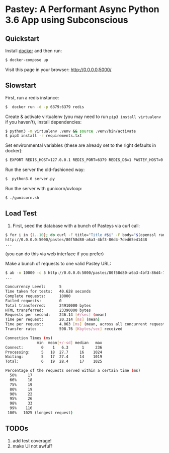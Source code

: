 # Pastey: A Performant Async Python 3.6 App using Subconscious

## Quickstart

Install [docker](https://www.docker.com/community-edition) and then run:
```bash
$ docker-compose up
```

Visit this page in your browser:
http://0.0.0.0:5000/

## Slowstart

First, run a redis instance:
```bash
$  docker run -d -p 6379:6379 redis
```

Create & activate virtualenv (you may need to run `pip3 install virtualenv` if you haven't), install dependencies:
```bash
$ python3 -m virtualenv .venv && source .venv/bin/activate
$ pip3 install -r requirements.txt
```

Set environmental variables (these are already set to the right defaults in docker):
```bash
$ EXPORT REDIS_HOST=127.0.0.1 REDIS_PORT=6379 REDIS_DB=1 PASTEY_HOST=0.0.0.0 PASTEY_PORT=5000
```

Run the server the old-fashioned way:
```bash
$  python3.6 server.py
```

Run the server with gunicorn/uvloop:
```bash
$ ./gunicorn.sh
```


## Load Test

1. First, seed the database with a bunch of Pasteys via curl call:
```bash
$ for i in {1..10}; do curl -F title="Title #$i" -F body="$(openssl rand -base64 1000)" 0.0.0.0:5000/pastes -L -s -o /dev/null -w '%{url_effective}\n'; done
http://0.0.0.0:5000/pastes/80f58d80-a6a3-4bf3-86d4-7ded65e41448
...
```
(you can do this via web interface if you prefer)

Make a bunch of requests to one valid Pastey URL:
```bash
$ ab -n 10000 -c 5 http://0.0.0.0:5000/pastes/80f58d80-a6a3-4bf3-86d4-7ded65e41448
...

Concurrency Level:      5
Time taken for tests:   40.628 seconds
Complete requests:      10000
Failed requests:        0
Total transferred:      24910000 bytes
HTML transferred:       23390000 bytes
Requests per second:    246.14 [#/sec] (mean)
Time per request:       20.314 [ms] (mean)
Time per request:       4.063 [ms] (mean, across all concurrent requests)
Transfer rate:          598.76 [Kbytes/sec] received

Connection Times (ms)
              min  mean[+/-sd] median   max
Connect:        0    1   6.3      1     236
Processing:     5   18  27.7     16    1024
Waiting:        5   17  27.4     14    1019
Total:          6   19  28.4     17    1025

Percentage of the requests served within a certain time (ms)
  50%     17
  66%     18
  75%     19
  80%     19
  90%     22
  95%     26
  98%     33
  99%    116
 100%   1025 (longest request)
```

## TODOs
1. add test coverage!
2. make UI not awful?
